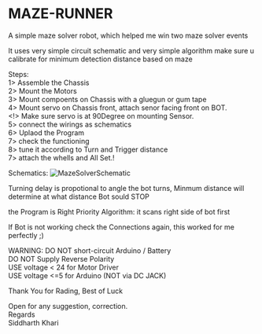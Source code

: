 # MAZE-RUNNER
A simple maze solver robot, which helped me win two maze solver events

It uses very simple circuit schematic and very simple algorithm
make sure u calibrate for minimum detection distance based on maze

Steps:<br>
1> Assemble the Chassis<br>
2> Mount the Motors<br>
3> Mount compoents on Chassis with a gluegun or gum tape<br>
4> Mount servo on Chassis front, attach senor facing front on BOT.<br>
<!> Make sure servo is at 90Degree on mounting Sensor.<br>
5> connect the wirings as schematics<br>
6> Uplaod the Program<br>
7> check the functioning<br>
8> tune it according to Turn and Trigger distance<br>
7> attach the whells and All Set.!<br>

Schematics:
![MazeSolverSchematic](https://github.com/SiddharthKharvi/MAZE-RUNNER/assets/50961569/7c143f39-2333-41d8-ae5a-09df210ca45a)


Turning delay is propotional to angle the bot turns,
Minmum distance will determine at what distance Bot sould STOP

the Program is Right Priority Algorithm: it scans right side of bot first

If Bot is not working check the Connections again, this worked for me perfectly ;)

WARNING:
DO NOT short-circuit Arduino / Battery<br>
DO NOT Supply Reverse Polarity<br>
USE voltage < 24 for Motor Driver<br>
USE voltage <=5 for Arduino (NOT via DC JACK)<br>

Thank You for Rading, Best of Luck

Open for any suggestion, correction.<br>
Regards<br>
Siddharth Khari

